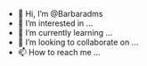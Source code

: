 - 👋 Hi, I’m @Barbaradms
- 👀 I’m interested in ...
- 🌱 I’m currently learning ...
- 💞️ I’m looking to collaborate on ...
- 📫 How to reach me ...

<!---
Barbaradms/Barbaradms is a ✨ special ✨ repository because its `README.md` (this file) appears on your GitHub profile.
You can click the Preview link to take a look at your changes.
--->
